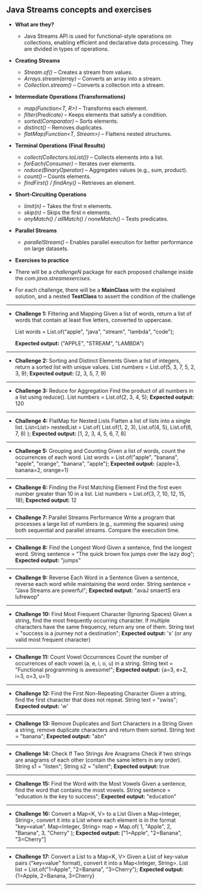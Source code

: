 ## Java Streams concepts and exercises

* **What are they?** 
  * Java Streams API is used for functional-style operations on collections,
  enabling efficient and declarative data processing. They are divided in types of operations.


* **Creating Streams**

  * _Stream.of()_ – Creates a stream from values.
  * _Arrays.stream(array)_ – Converts an array into a stream.
  * _Collection.stream()_ – Converts a collection into a stream.
  

* **Intermediate Operations (Transformations)**

  * _map(Function<T, R>)_ – Transforms each element.
  * _filter(Predicate<T>)_ – Keeps elements that satisfy a condition.
  * _sorted(Comparator<T>)_ – Sorts elements.
  * _distinct()_ – Removes duplicates.
  * _flatMap(Function<T, Stream<R>>)_ – Flattens nested structures.


* **Terminal Operations (Final Results)**

  * _collect(Collectors.toList())_ – Collects elements into a list.
  * _forEach(Consumer<T>)_ – Iterates over elements.
  * _reduce(BinaryOperator<T>)_ – Aggregates values (e.g., sum, product).
  * _count()_ – Counts elements.
  * _findFirst() / findAny()_ – Retrieves an element.
    

* **Short-Circuiting Operations**

  * _limit(n)_ – Takes the first n elements.
  * _skip(n)_ – Skips the first n elements.
  * _anyMatch() / allMatch() / noneMatch()_ – Tests predicates.
  

* **Parallel Streams**
  * _parallelStream()_ – Enables parallel execution for better performance on large datasets.


* **Exercises to practice** 


* There will be a _challengeN_ package for each proposed challenge inside the _com.java.streamexercises_.
* For each challenge, there will be a **MainClass** with the explained solution, and a nested **TestClass** to 
assert the condition of the challenge
---
  
* **Challenge 1:** Filtering and Mapping
  Given a list of words, return a list of words that contain at least five letters, converted to uppercase.

  List<String> words = List.of("apple", "java", "stream", "lambda", "code");
  
  **Expected output:**
  ("APPLE", "STREAM", "LAMBDA")
---

* **Challenge 2:** Sorting and Distinct Elements
    Given a list of integers, return a sorted list with unique values.
  List<Integer> numbers = List.of(5, 3, 7, 5, 2, 3, 9);
  **Expected output:**
  (2, 3, 5, 7, 9)
---

* **Challenge 3:** Reduce for Aggregation
Find the product of all numbers in a list using reduce().
List<Integer> numbers = List.of(2, 3, 4, 5);
**Expected output:**
120
---

* **Challenge 4:** FlatMap for Nested Lists
Flatten a list of lists into a single list.
List<List<Integer>> nestedList = List.of(
List.of(1, 2, 3),
List.of(4, 5),
List.of(6, 7, 8)
);
**Expected output:**
[1, 2, 3, 4, 5, 6, 7, 8]
---

* **Challenge 5:** Grouping and Counting
Given a list of words, count the occurrences of each word.
List<String> words = List.of("apple", "banana", "apple", "orange", "banana", "apple");
**Expected output:**
{apple=3, banana=2, orange=1}
---

* **Challenge 6:** Finding the First Matching Element
Find the first even number greater than 10 in a list.
List<Integer> numbers = List.of(3, 7, 10, 12, 15, 18);
**Expected output:**
12
---

* **Challenge 7:** Parallel Streams Performance
Write a program that processes a large list of numbers (e.g., summing the squares) 
using both sequential and parallel streams. Compare the execution time.
---

* **Challenge 8:** Find the Longest Word
Given a sentence, find the longest word.
String sentence = "The quick brown fox jumps over the lazy dog";
**Expected output:**
"jumps"
---

* **Challenge 9:** Reverse Each Word in a Sentence
Given a sentence, reverse each word while maintaining the word order.
String sentence = "Java Streams are powerful";
**Expected output:**
"avaJ smaertS era lufrewop"
---

* **Challenge 10:** Find Most Frequent Character (Ignoring Spaces)
Given a string, find the most frequently occurring character. If multiple characters have the same frequency, return any one of them.
String text = "success is a journey not a destination";
**Expected output:**
's' (or any valid most frequent character)
---

* **Challenge 11:** Count Vowel Occurrences
Count the number of occurrences of each vowel (a, e, i, o, u) in a string.
String text = "Functional programming is awesome!";
**Expected output:**
{a=3, e=2, i=3, o=3, u=1}
---

* **Challenge 12:** Find the First Non-Repeating Character
Given a string, find the first character that does not repeat.
String text = "swiss";
**Expected output:**
'w'
---

* **Challenge 13:** Remove Duplicates and Sort Characters in a String
Given a string, remove duplicate characters and return them sorted.
String text = "banana";
**Expected output:**
"abn"
---

* **Challenge 14:** Check If Two Strings Are Anagrams
Check if two strings are anagrams of each other (contain the same letters in any order).
String s1 = "listen";
String s2 = "silent";
**Expected output:**
true
---
* **Challenge 15:** Find the Word with the Most Vowels
Given a sentence, find the word that contains the most vowels.
String sentence = "education is the key to success";
**Expected output:**
"education"
---

* **Challenge 16:** Convert a Map<K, V> to a List<String>
Given a Map<Integer, String>, convert it into a List<String> where each element is in the format "key=value".
Map<Integer, String> map = Map.of(
1, "Apple",
2, "Banana",
3, "Cherry"
);
**Expected output:**
["1=Apple", "2=Banana", "3=Cherry"]
---

* **Challenge 17:** Convert a List<String> to a Map<K, V>
Given a List<String> of key-value pairs ("key=value" format), convert it into a Map<Integer, String>.
List<String> list = List.of("1=Apple", "2=Banana", "3=Cherry");
**Expected output:**
{1=Apple, 2=Banana, 3=Cherry}
---



